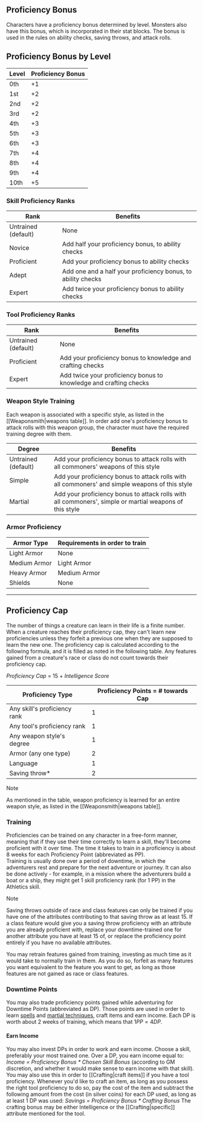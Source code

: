 ## Proficiency Bonus
 
Characters have a proficiency bonus determined by level. Monsters also have this bonus, which is incorporated in their stat blocks. The bonus is used in the rules on ability checks, saving throws, and attack rolls.
 
## Proficiency Bonus by Level
 
| **Level** | **Proficiency Bonus** |
| --------- | --------------------- |
| 0th       | +1                    |
| 1st       | +2                    |
| 2nd       | +2                    |
| 3rd       | +2                    |
| 4th       | +3                    |
| 5th       | +3                    |
| 6th       | +3                    |
| 7th       | +4                    |
| 8th       | +4                    |
| 9th       | +4                    |
| 10th      | +5                    |
### Skill Proficiency Ranks
 
| **Rank**            | **Benefits**                                                 |
| ------------------- | ------------------------------------------------------------ |
| Untrained (default) | None                                                         |
| Novice              | Add half your proficiency bonus, to ability checks           |
| Proficient          | Add your proficiency bonus to ability checks                 |
| Adept               | Add one and a half your proficiency bonus, to ability checks |
| Expert              | Add twice your proficiency bonus to ability checks           |
### Tool Proficiency Ranks
 
| **Rank**            | **Benefits**                                                      |
| ------------------- | ----------------------------------------------------------------- |
| Untrained (default) | None                                                              |
| Proficient          | Add your proficiency bonus to knowledge and crafting checks       |
| Expert              | Add twice your proficiency bonus to knowledge and crafting checks |

### Weapon Style Training

Each weapon is associated with a specific style, as listed in the [[Weaponsmith|weapons table]]. In order add one's proficiency bonus to attack rolls with this weapon group, the character must have the required training degree with them.

| **Degree**          | **Benefits**                                                                                            |
| ------------------- | ------------------------------------------------------------------------------------------------------- |
| Untrained (default) | Add your proficiency bonus to attack rolls with all commoners' weapons of this style                    |
| Simple              | Add your proficiency bonus to attack rolls with all commoners' and simple weapons of this style         |
| Martial             | Add your proficiency bonus to attack rolls with all commoners', simple or martial weapons of this style |

### Armor Proficiency

| **Armor Type** | **Requirements in order to train** |
| -------------- | ---------------------------------- |
| Light Armor    | None                               |
| Medium Armor   | Light Armor                        |
| Heavy Armor    | Medium Armor                       |
| Shields        | None                               |

- - -
## Proficiency Cap
 
The number of things a creature can learn in their life is a finite number. When a creature reaches their proficiency cap, they can't learn new proficiencies unless they forfeit a previous one when they are supposed to learn the new one. The proficiency cap is calculated according to the following formula, and it is filled as noted in the following table. Any features gained from a creature's race or class do not count towards their proficiency cap.
 
_Proficiency Cap_ = 15 + _Intelligence Score_
 
| **Proficiency Type**         | **Proficiency Points = # towards Cap** |
| ---------------------------- | -------------------------------------- |
| Any skill's proficiency rank | 1                                      |
| Any tool's proficiency rank  | 1                                      |
| Any weapon style's degree    | 1                                      |
| Armor (any one type)         | 2                                      |
| Language                     | 1                                      |
| Saving throw*                | 2                                      |
>[!note]
>As mentioned in the table, weapon proficiency is learned for an entire weapon style, as listed in the [[Weaponsmith|weapons table]].
### Training
 
Proficiencies can be trained on any character in a free-form manner, meaning that if they use their time correctly to learn a skill, they'll become proficient with it over time. The time it takes to train in a proficiency is about 8 weeks for each Proficiency Point (abbreviated as PP).  
Training is usually done over a period of downtime, in which the adventurers rest and prepare for the next adventure or journey. It can also be done actively - for example, in a mission where the adventurers build a boat or a ship, they might get 1 skill proficiency rank (for 1 PP) in the Athletics skill.
 
>[!note]
 Saving throws outside of race and class features can only be trained if you have one of the attributes contributing to that saving throw as at least 15. If a class feature would give you a saving throw proficiency with an attribute you are already proficient with, replace your downtime-trained one for another attribute you have at least 15 of, or replace the proficiency point entirely if you have no available attributes.
 
You may retrain features gained from training, investing as much time as it would take to normally train in them. As you do so, forfeit as many features you want equivalent to the feature you want to get, as long as those features are not gained as race or class features.
 
### Downtime Points
 
You may also trade proficiency points gained while adventuring for Downtime Points (abbreviated as DP). Those points are used in order to learn [spells](Learning%20Spells.md) and [martial techniques](Sign%20of%20Remembrance/Epic%20Influences/Introduction.md), craft items and earn income. Each DP is worth about 2 weeks of training, which means that $1 PP = 4 DP$.

#### Earn Income
You may also invest DPs in order to work and earn income. Choose a skill, preferably your most trained one. Over a DP, you earn income equal to:
_Income = Proficiency Bonus * Chosen Skill Bonus_ (according to GM discretion, and whether it would make sense to earn income with that skill).
You may also use this in order to [[Crafting|craft items]] if you have a tool proficiency. 
Whenever you'd like to craft an item, as long as you possess the right tool proficiency to do so, pay the cost of the item and subtract the following amount from the cost (in silver coins) for each DP used, as long as at least 1 DP was used: 
_Savings = Proficiency Bonus * Crafting Bonus_
The crafting bonus may be either Intelligence or the [[Crafting|specific]] attribute mentioned for the tool.